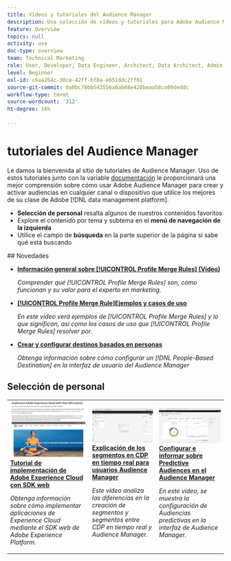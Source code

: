 ```yaml
---
title: Vídeos y tutoriales del Audience Manager
description: Una colección de vídeos y tutoriales para Adobe Audience Manager.
feature: Overview
topics: null
activity: use
doc-type: overview
team: Technical Marketing
role: User, Developer, Data Engineer, Architect, Data Architect, Admin, Leader
level: Beginner
exl-id: c6aa264c-30ce-42ff-bf8a-e651ddc2ff01
source-git-commit: 8a0bc70bb543556a0ab68e428beaa58ca09deddc
workflow-type: tm+mt
source-wordcount: '312'
ht-degree: 16%

---
```


# tutoriales del Audience Manager

Le damos la bienvenida al sitio de tutoriales de Audience Manager. Uso de estos tutoriales junto con la variable [documentación](https://experienceleague.adobe.com/docs/audience-manager/user-guide/aam-home.html) le proporcionará una mejor comprensión sobre cómo usar Adobe Audience Manager para crear y activar audiencias en cualquier canal o dispositivo que utilice los mejores de su clase de Adobe [!DNL data management platform].

* **Selección de personal** resalta algunos de nuestros contenidos favoritos
* Explore el contenido por tema y subtema en el **menú de navegación de la izquierda**
* Utilice el campo de **búsqueda** en la parte superior de la página si sabe qué está buscando

<div id="whats-new-section">
## Novedades

* **[Información general sobre [!UICONTROL Profile Merge Rules] (Vídeo)](build-and-manage-audiences/profile-merge/overview-of-profile-merge-rules.md)**

   *Comprender qué [!UICONTROL Profile Merge Rules] son, cómo funcionan y su valor para el experto en marketing.*

* **[[!UICONTROL Profile Merge Rule]Ejemplos y casos de uso](build-and-manage-audiences/profile-merge/profile-merge-rule-examples-and-use-cases.md)**

   *En este vídeo verá ejemplos de [!UICONTROL Profile Merge Rules] y lo que significan, así como los casos de uso que [!UICONTROL Profile Merge Rules] resolver por.*

* **[Crear y configurar destinos basados en personas](data-activation/people-based-destinations/create-and-configure-people-based-destinations.md)**

   *Obtenga información sobre cómo configurar un [!DNL People-Based Destination] en la interfaz de usuario del Audience Manager*
</div>

<div id="recs-overview-body-1"></div>
<div id="recs-overview-body-2"></div>
<div id="recs-overview-body-3"></div>
<div id="recs-overview-body-4"></div>
<div id="recs-overview-body-5"></div>
<div id="recs-overview-body-6"></div>

<div id="staff-picks-section">

## Selección de personal

<table>
<tr>
  <td>
    <a href="https://experienceleague.adobe.com/docs/platform-learn/implement-web-sdk/overview.html?lang=es">
      <img alt="imagen en miniatura del tutorial "Implementar Adobe Experience Cloud con el SDK web"" src="assets/implement-web-sdk.jpg" />
    </a>
    <div>
      <a href="https://experienceleague.adobe.com/docs/platform-learn/implement-web-sdk/overview.html?lang=es">
    <strong>Tutorial de implementación de Adobe Experience Cloud con SDK web</strong>
    </a>
    </div>
    <p>
    <em>Obtenga información sobre cómo implementar aplicaciones de Experience Cloud mediante el SDK web de Adobe Experience Platform.</em>
    <p>
  </td>
  <td>
    <a href="https://experienceleague.adobe.com/docs/audience-manager-learn/tutorials/other-integrations/integrating-with-rtcdp/rtcdp-segments-for-aam-users.html">
      <img alt="imagen en miniatura para el tutorial "Explicación de los segmentos en CDP en tiempo real"" src="assets/331901.jpg" />
    </a>
    <div>
      <a href="https://experienceleague.adobe.com/docs/audience-manager-learn/tutorials/other-integrations/integrating-with-rtcdp/rtcdp-segments-for-aam-users.html">
    <strong>Explicación de los segmentos en CDP en tiempo real para usuarios Audience Manager</strong>
    </a>
    </div>
    <p>
    <em>Este vídeo analiza las diferencias en la creación de segmentos y segmentos entre CDP en tiempo real y Audience Manager.</em>
    <p>
  </td>
  <td>
    <a href="https://experienceleague.adobe.com/docs/audience-manager-learn/tutorials/build-and-manage-audiences/algorithmic-models/configure-and-report-on-predictive-audiences.html">
      <img alt="imagen en miniatura para el tutorial "Configurar e informar sobre Predictive Audiences in Audience Manager"" src="assets/33630.jpg" />
    </a>
    <div>
      <a href="https://experienceleague.adobe.com/docs/audience-manager-learn/tutorials/build-and-manage-audiences/algorithmic-models/configure-and-report-on-predictive-audiences.html">
    <strong>Configurar e informar sobre Predictive Audiences en el Audience Manager</strong>
    </a>
    </div>
    <p>
    <em>En este vídeo, se muestra la configuración de Audiencias predictivas en la interfaz de Audience Manager.</em>
    <p>
  </td>
</tr>
</table>
</div>

